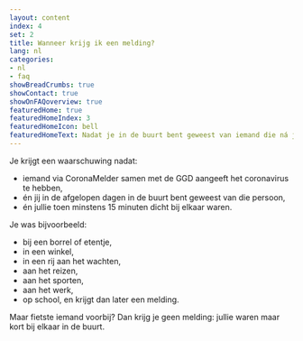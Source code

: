 ```yaml
---
layout: content
index: 4
set: 2
title: Wanneer krijg ik een melding?
lang: nl
categories:
- nl
- faq
showBreadCrumbs: true
showContact: true
showOnFAQoverview: true
featuredHome: true
featuredHomeIndex: 3
featuredHomeIcon: bell
featuredHomeText: Nadat je in de buurt bent geweest van iemand die ná jullie ontmoeting getest is en corona heeft.
---
```


Je krijgt een waarschuwing nadat:
- iemand via CoronaMelder samen met de GGD aangeeft het coronavirus te hebben,
- én jij in de afgelopen dagen in de buurt bent geweest van die persoon,
- én jullie toen minstens 15 minuten dicht bij elkaar waren.
 
Je was bijvoorbeeld:
- bij een borrel of etentje,
- in een winkel,
- in een rij aan het wachten,
- aan het reizen,
- aan het sporten,
- aan het werk,
- op school,
en krijgt dan later een melding.
 
Maar fietste iemand voorbij? Dan krijg je geen melding: jullie waren maar kort bij elkaar in de buurt.

